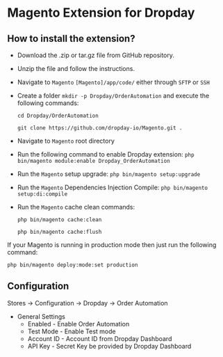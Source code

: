 Magento Extension for Dropday
===============

## How to install the extension?

* Download the .zip or tar.gz file from GitHub repository.
* Unzip the file and follow the instructions.
* Navigate to `Magento` `[Magento]/app/code/` either through `SFTP` or `SSH`
* Create a folder ```mkdir -p Dropday/OrderAutomation``` and execute the following commands:

    ```cd Dropday/OrderAutomation```

    ```git clone https://github.com/dropday-io/Magento.git .```

* Navigate to `Magento` root directory
* Run the following command to enable Dropday extension:
```php bin/magento module:enable Dropday_OrderAutomation```
* Run the `Magento` setup upgrade:
```php bin/magento setup:upgrade```
* Run the `Magento` Dependencies Injection Compile:
```php bin/magento setup:di:compile```
* Run the `Magento` cache clean commands:

    ```php bin/magento cache:clean```

    ```php bin/magento cache:flush```

If your Magento is running in production mode then just run the following command:

```php bin/magento deploy:mode:set production```

## Configuration

Stores &rarr; Configuration &rarr; Dropday &rarr; Order Automation

- General Settings
   - Enabled - Enable Order Automation
   - Test Mode - Enable Test mode
   - Account ID - Account ID from Dropday Dashboard
   - API Key - Secret Key be provided by Dropday Dashboard
